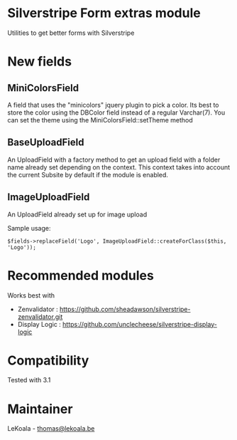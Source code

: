Silverstripe Form extras module
==================

Utilities to get better forms with Silverstripe

New fields
==================

MiniColorsField
------------------

A field that uses the "minicolors" jquery plugin to pick a color. Its best
to store the color using the DBColor field instead of a regular Varchar(7).
You can set the theme using the MiniColorsField::setTheme method

BaseUploadField
------------------

An UploadField with a factory method to get an upload field with a folder name
already set depending on the context. This context takes into account the
current Subsite by default if the module is enabled.

ImageUploadField
------------------

An UploadField already set up for image upload

Sample usage:

	$fields->replaceField('Logo', ImageUploadField::createForClass($this, 'Logo'));

Recommended modules
==================
Works best with
- Zenvalidator : https://github.com/sheadawson/silverstripe-zenvalidator.git
- Display Logic : https://github.com/unclecheese/silverstripe-display-logic

Compatibility
==================
Tested with 3.1

Maintainer
==================
LeKoala - thomas@lekoala.be